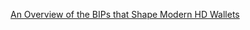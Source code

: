 [An Overview of the BIPs that Shape Modern HD Wallets](https://thunderbiscuit.com/posts/modern-wallets/)
